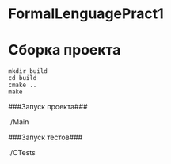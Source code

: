 # FormalLenguagePract1

# Сборка проекта
```
mkdir build
cd build
cmake ..
make
```
###Запуск проекта###

./Main

###Запуск тестов###

./CTests




